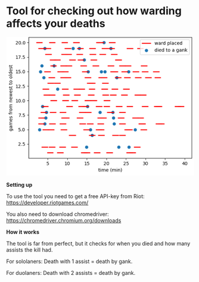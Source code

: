 # Tool for checking out how warding affects your deaths

![alt text](https://github.com/LaihoE/GankDeathsVisual/blob/master/wardgraph.png?raw=true)

**Setting up**

To use the tool you need to get a free API-key from Riot: https://developer.riotgames.com/

You also need to download chromedriver: https://chromedriver.chromium.org/downloads

**How it works**

The tool is far from perfect, but it checks for when you died and how many assists the kill had. 

For sololaners: Death with 1 assist = death by gank. 

For duolaners: Death with 2 assists = death by gank.
